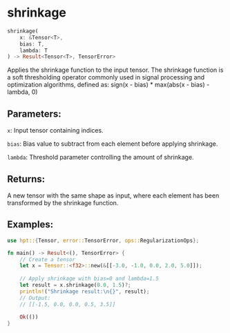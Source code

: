 # shrinkage
```rust
shrinkage(
    x: &Tensor<T>,
    bias: T,
    lambda: T
) -> Result<Tensor<T>, TensorError>
```
Applies the shrinkage function to the input tensor. The shrinkage function is a soft thresholding operator commonly used in signal processing and optimization algorithms, defined as:
sign(x - bias) * max(abs(x - bias) - lambda, 0)

## Parameters:
`x`: Input tensor containing indices.

`bias`: Bias value to subtract from each element before applying shrinkage.

`lambda`: Threshold parameter controlling the amount of shrinkage.

## Returns:
A new tensor with the same shape as input, where each element has been transformed by the shrinkage function.

## Examples:
```rust
use hpt::{Tensor, error::TensorError, ops::RegularizationOps};

fn main() -> Result<(), TensorError> {
    // Create a tensor
    let x = Tensor::<f32>::new(&[[-3.0, -1.0, 0.0, 2.0, 5.0]]);
    
    // Apply shrinkage with bias=0 and lambda=1.5
    let result = x.shrinkage(0.0, 1.5)?;
    println!("Shrinkage result:\n{}", result);
    // Output:
    // [[-1.5, 0.0, 0.0, 0.5, 3.5]]
    
    Ok(())
}
```